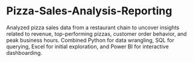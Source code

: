 # Pizza-Sales-Analysis-Reporting
Analyzed pizza sales data from a restaurant chain to uncover insights related to revenue, top-performing pizzas, customer order behavior, and peak business hours. Combined Python for data wrangling, SQL for querying, Excel for initial exploration, and Power BI for interactive dashboarding.
